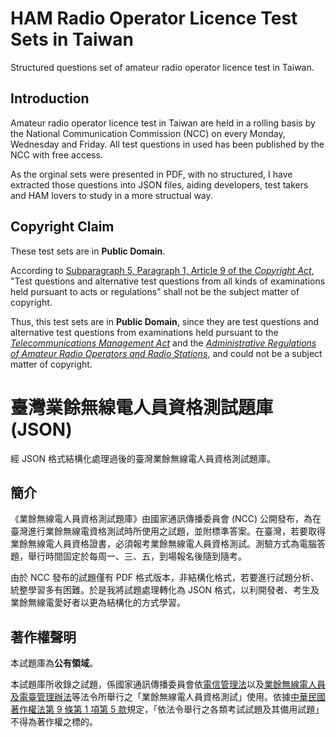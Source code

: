 # HAM Radio Operator Licence Test Sets in Taiwan
Structured questions set of amateur radio operator licence test in Taiwan.

## Introduction
Amateur radio operator licence test in Taiwan are held in a rolling basis by the National Communication Commission (NCC) on every Monday, Wednesday and Friday. All test questions in used has been published by the NCC with free access. 

As the orginal sets were presented in PDF, with no structured, I have extracted those questions into JSON files, aiding developers, test takers and HAM lovers to study in a more structual way.

## Copyright Claim
These test sets are in **Public Domain**.

According to [Subparagraph 5, Paragraph 1, Article 9 of the *Copyright Act*](https://law.moj.gov.tw/ENG/LawClass/LawSearchContent.aspx?pcode=J0070017&norge=9), "Test questions and alternative test questions from all kinds of examinations held pursuant to acts or regulations" shall not be the subject matter of copyright. 

Thus, this test sets are in **Public Domain**, since they are test questions and alternative test questions from examinations held pursuant to the [*Telecommunications Management Act*](https://law.moj.gov.tw/ENG/LawClass/LawAll.aspx?pcode=K0060111) and the [*Administrative Regulations of Amateur Radio Operators and Radio Stations*](https://law.moj.gov.tw/ENG/LawClass/LawAll.aspx?pcode=K0060145), and could not be a subject matter of copyright. 

# 臺灣業餘無線電人員資格測試題庫 (JSON)
經 JSON 格式結構化處理過後的臺灣業餘無線電人員資格測試題庫。

## 簡介
《業餘無線電人員資格測試題庫》由國家通訊傳播委員會 (NCC) 公開發布，為在臺灣進行業餘無線電資格測試時所使用之試題，並附標準答案。在臺灣，若要取得業餘無線電人員資格證書，必須報考業餘無線電人員資格測試。測驗方式為電腦答題，舉行時間固定於每周一、三、五，到場報名後隨到隨考。

由於 NCC 發布的試題僅有 PDF 格式版本，非結構化格式，若要進行試題分析、統整學習多有困難。於是我將試題處理轉化為 JSON 格式，以利開發者、考生及業餘無線電愛好者以更為結構化的方式學習。

## 著作權聲明
本試題庫為**公有領域**。

本試題庫所收錄之試題，係國家通訊傳播委員會依[電信管理法](https://law.moj.gov.tw/LawClass/LawAll.aspx?pcode=K0060111)以及[業餘無線電人員及電臺管理辦法](https://law.moj.gov.tw/LawClass/LawAll.aspx?pcode=K0060145)等法令所舉行之「業餘無線電人員資格測試」使用。依據[中華民國著作權法第 9 條第 1 項第 5 款](https://law.moj.gov.tw/LawClass/LawSingle.aspx?pcode=J0070017&flno=9)規定，「依法令舉行之各類考試試題及其備用試題」不得為著作權之標的。
